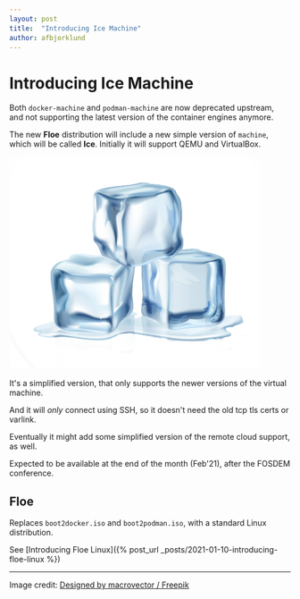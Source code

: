 ```yaml
---
layout: post
title:  "Introducing Ice Machine"
author: afbjorklund
---
```


# Introducing Ice Machine

Both `docker-machine` and `podman-machine` are now deprecated upstream,<br />
and not supporting the latest version of the container engines anymore.

The new **Floe** distribution will include a new simple version of `machine`,<br />
which will be called **Ice**. Initially it will support QEMU and VirtualBox.

<img alt="Ice Cubes" src="/assets/ice-cubes.png" />


It's a simplified version, that only supports the newer versions of the virtual machine.

And it will _only_ connect using SSH, so it doesn't need the old tcp tls certs or varlink.

Eventually it might add some simplified version of the remote cloud support, as well.

Expected to be available at the end of the month (Feb'21), after the FOSDEM conference.

## Floe

Replaces `boot2docker.iso` and `boot2podman.iso`, with a standard Linux distribution.

See [Introducing Floe Linux]({% post_url _posts/2021-01-10-introducing-floe-linux %})

----

Image credit: <a href="http://www.freepik.com">Designed by macrovector / Freepik</a>
